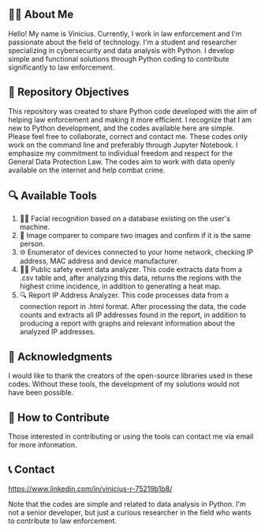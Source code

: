 ## 🙋‍♂️ About Me
Hello! My name is Vinicius. Currently, I work in law enforcement and I'm passionate about the field of technology. 
I'm a student and researcher specializing in cybersecurity and data analysis with Python. 
I develop simple and functional solutions through Python coding to contribute significantly to law enforcement.

## 🎯 Repository Objectives
This repository was created to share Python code developed with the aim of helping law enforcement and making it more efficient.
I recognize that I am new to Python development, and the codes available here are simple. Please feel free to collaborate, correct and contact me.
These codes only work on the command line and preferably through Jupyter Notebook.
I emphasize my commitment to individual freedom and respect for the General Data Protection Law. The codes aim to work with data openly available on the internet and help combat crime.

## 🔍 Available Tools
1. 🧑‍🔬 Facial recognition based on a database existing on the user's machine.
2. 🔎 Image comparer to compare two images and confirm if it is the same person.
3. 🌐 Enumerator of devices connected to your home network, checking IP address, MAC address and device manufacturer.
4. 🕵️‍♂️ Public safety event data analyzer. This code extracts data from a .csv table and, after analyzing this data, returns the regions with the highest crime incidence, in addition to generating a heat map.
5. 🔍 Report IP Address Analyzer. This code processes data from a connection report in .html format. After processing the data, the code counts and extracts all IP addresses found in the report, in addition to producing a report with graphs and relevant information about the analyzed IP addresses.

## 🙏 Acknowledgments
I would like to thank the creators of the open-source libraries used in these codes. Without these tools, the development of my solutions would not have been possible.

## 🤝 How to Contribute
Those interested in contributing or using the tools can contact me via email for more information.

## 📞 Contact
https://www.linkedin.com/in/vinicius-r-75219b1b8/

Note that the codes are simple and related to data analysis in Python. I'm not a senior developer, but just a curious researcher in the field who wants to contribute to law enforcement.

